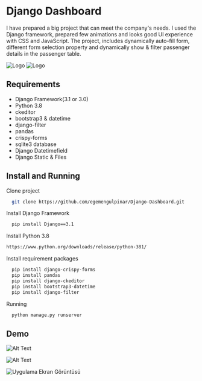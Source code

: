 # Django Dashboard
I have prepared a big project that can meet the company's needs. 
I used the Django framework, prepared few animations and looks good UI experience with CSS and JavaScript.
The project, includes dynamically auto-fill form, different form selection property and dynamically show & filter
passenger details in the passenger table.

![Logo](https://www.linkpicture.com/q/Main-page1.png)
![Logo](https://www.linkpicture.com/q/Main-page2.png)

    

    
## Requirements

- Django Framework(3.1 or 3.0)
- Python 3.8
- ckeditor
- bootstrap3 & datetime
- django-filter
- pandas
- crispy-forms
- sqlite3 database
- Django Datetimefield
- Django Static & Files
## Install and Running

Clone project

```bash
  git clone https://github.com/egemengulpinar/Django-Dashboard.git
```

Install Django Framework

```bash
  pip install Django==3.1
```
Install Python 3.8 
```bash
https://www.python.org/downloads/release/python-381/
```
Install requirement packages 

```bash
  pip install django-crispy-forms
  pip install pandas
  pip install django-ckeditor
  pip install bootstrap3-datetime
  pip install django-filter
```

Running

```bash
  python manage.py runserver
```

  
## Demo



  
![Alt Text](https://media.giphy.com/media/xgDs14Sdqnyy5yuwGa/giphy.gif?cid=790b7611c161c1d5367ed36ff6df26b8558d7fa88df07607&rid=giphy.gif&ct=g)

![Alt Text](https://media.giphy.com/media/g1coW9BGCm3BxcxDmB/giphy.gif?cid=790b76115f4727a9d97ddfbd9b79963fb7a7c1f002c72900&rid=giphy.gif&ct=g)



![Uygulama Ekran Görüntüsü](https://www.linkpicture.com/q/mainpage3.jpg)

  
